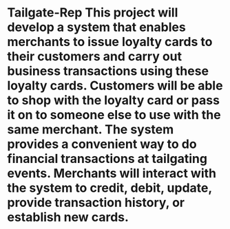 Tailgate-Rep
This project will develop a system that enables merchants to issue loyalty cards to their customers and carry out business transactions using these loyalty cards. Customers will be able to shop with the loyalty card or pass it on to someone else to use with the same merchant. The system provides a convenient way to do financial transactions at tailgating events. Merchants will interact with the system to credit, debit, update, provide transaction history, or establish new cards. 
============
